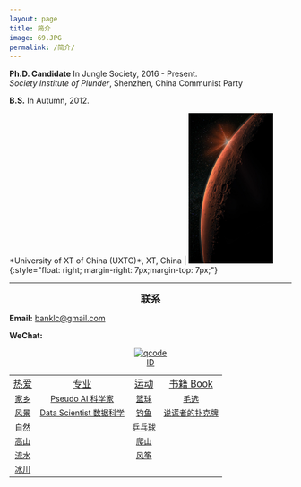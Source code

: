 ```yaml
---
layout: page
title: 简介
image: 69.JPG
permalink: /简介/
---
```




**Ph.D. Candidate** In Jungle Society, 2016 - Present.  
*Society Institute of Plunder*, Shenzhen, China Communist Party



**B.S.** In Autumn,  2012.
<p style='text-align: justify;'></p>
*University of XT of China (UXTC)*, XT, China | <img src="/img/11.3.jpg" alt="" height ="37%" width="30%">{:style="float: right; margin-right: 7px;margin-top: 7px;"}

****

**<font size="4.5"><center>联系</center></font>**

**Email:** banklc@gmail.com

**WeChat:** <center><a href="https://imgchr.com/i/rsXKYD"><img src="https://s3.ax1x.com/2020/12/23/rsXKYD.jpg" alt="qcode" border="0" /><br><center> ID 
  
  

<div class="table-container">
  <table style="background-color:dark-blue">
    <tr align="center"><td><big>热爱 </big></td><td><big>专业 </big></td><td><big>运动 </big></td><td><big>书籍 Book </big></td></tr>
    <tr align="center"><td>家乡</td><td>Pseudo AI 科学家</td><td>篮球</td><td>毛选 </td></tr>
    <tr align="center"><td>风景</td><td>Data Scientist 数据科学 </td><td>钓鱼 </td><td>说谎者的扑克牌 </td></tr>
    <tr align="center"><td>自然</td><td> </td><td>乒乓球 </td><td> </td></tr>
    <tr align="center"><td>高山</td><td> </td><td>爬山 </td><td> </td></tr>
    <tr align="center"><td>流水</td><td> </td><td>风筝 </td><td> </td></tr>
    <tr align="center"><td>冰川</td><td> </td><td> </td><td> </td></tr>
  </table>
</div>
